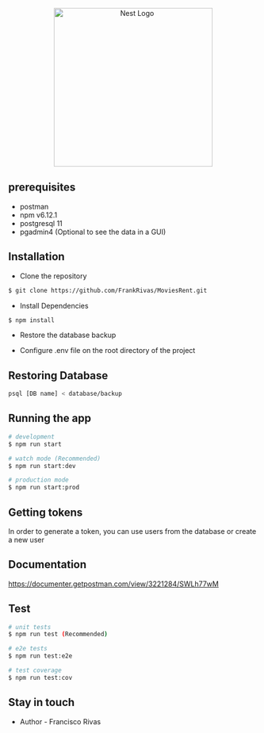 <p align="center">
  <a href="http://nestjs.com/" target="blank"><img src="https://nestjs.com/img/logo_text.svg" width="320" alt="Nest Logo" /></a>
</p>

[travis-image]: https://api.travis-ci.org/nestjs/nest.svg?branch=master
[travis-url]: https://travis-ci.org/nestjs/nest
[linux-image]: https://img.shields.io/travis/nestjs/nest/master.svg?label=linux
[linux-url]: https://travis-ci.org/nestjs/nest

## prerequisites

- postman
- npm v6.12.1
- postgresql 11
- pgadmin4 (Optional to see the data in a GUI)

## Installation

- Clone the repository

```bash
$ git clone https://github.com/FrankRivas/MoviesRent.git
```

- Install Dependencies

```bash
$ npm install
```

- Restore the database backup

- Configure .env file on the root directory of the project

## Restoring Database

```bash
psql [DB name] < database/backup
```

## Running the app

```bash
# development
$ npm run start

# watch mode (Recommended)
$ npm run start:dev

# production mode
$ npm run start:prod
```

## Getting tokens

In order to generate a token, you can use users from the database or create a new user

## Documentation

https://documenter.getpostman.com/view/3221284/SWLh77wM

## Test

```bash
# unit tests
$ npm run test (Recommended)

# e2e tests
$ npm run test:e2e

# test coverage
$ npm run test:cov
```

## Stay in touch

- Author - Francisco Rivas

